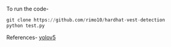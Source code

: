 To run the code-
```python
git clone https://github.com/rimo10/hardhat-vest-detection
python test.py
```
References- [yolov5](https://github.com/ultralytics/yolov5)
